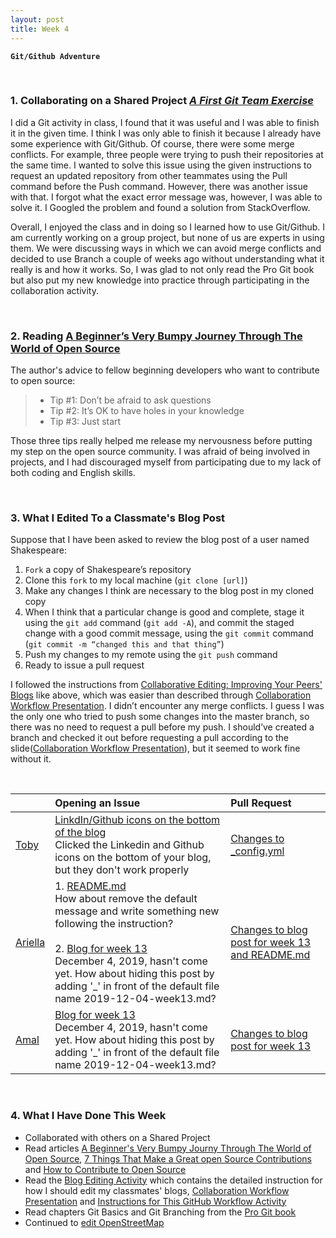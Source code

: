 ```yaml
---
layout: post
title: Week 4
---
```


**`Git/Github Adventure`**

&nbsp;
&nbsp;
&nbsp;

### 1. Collaborating on a Shared Project [_A First Git Team Exercise_](https://github.com/hunter-college-ossd-fall-2019/git-activity-01)

I did a Git activity in class, I found that it was useful and I was able to finish it in the given time. I think I was only able to finish it because I already have some experience with Git/Github. Of course, there were some merge conflicts. For example, three people were trying to push their repositories at the same time. I wanted to solve this issue using the given instructions to request an updated repository from other teammates using the Pull command before the Push command. However, there was another issue with that. I forgot what the exact error message was, however, I was able to solve it. I Googled the problem and found a solution from StackOverflow.  
  
Overall, I enjoyed the class and in doing so I learned how to use Git/Github. I am currently working on a group project, but none of us are experts in using them. We were discussing ways in which we can avoid merge conflicts and decided to use Branch a couple of weeks ago without understanding what it really is and how it works. So, I was glad to not only read the Pro Git book but also put my new knowledge into practice through participating in the collaboration activity. 

&nbsp;
&nbsp;

### 2. Reading [A Beginner’s Very Bumpy Journey Through The World of Open Source](https://www.freecodecamp.org/news/a-beginners-very-bumpy-journey-through-the-world-of-open-source-4d108d540b39/)  

The author's advice to fellow beginning developers who want to contribute to open source:  
>  - Tip #1: Don’t be afraid to ask questions  
>  - Tip #2: It’s OK to have holes in your knowledge  
>  - Tip #3: Just start
  
Those three tips really helped me release my nervousness before putting my step on the open source community. I was afraid of  being involved in projects, and I had discouraged myself from participating due to my lack of both coding and English skills.

&nbsp;
&nbsp;

### 3. What I Edited To a Classmate's Blog Post
Suppose that I have been asked to review the blog post of a user named Shakespeare:
  1. `Fork` a copy of Shakespeare’s repository
  2. Clone this `fork` to my local machine (`git clone [url]`)
  3. Make any changes I think are necessary to the blog post in my cloned copy
  4. When I think that a particular change is good and complete, stage it using the `git add` command (`git add -A`), and commit the staged change with a good commit message, using the `git commit` command (`git commit -m “changed this and that thing”`)
  5. Push my changes to my remote using the `git push` command
  6. Ready to issue a pull request

I followed the instructions from [Collaborative Editing: Improving Your Peers' Blogs](http://www.compsci.hunter.cuny.edu/~sweiss/course_materials/csci395.86/activities_f19/blog_editing_activity.pdf) like above, which was easier than described through [Collaboration Workflow Presentation](http://www.compsci.hunter.cuny.edu/~sweiss/course_materials/csci395.86/slides/github-workflow-presentation.pdf). I didn’t encounter any merge conflicts. I guess I was the only one who tried to push some changes into the master branch, so there was no need to request a pull before my push. I should’ve created a branch and checked it out before requesting a pull according to the slide([Collaboration Workflow Presentation](http://www.compsci.hunter.cuny.edu/~sweiss/course_materials/csci395.86/slides/github-workflow-presentation.pdf)), but it seemed to work fine without it.

&nbsp;
&nbsp;

| | Opening an Issue | Pull Request |
|:---|:---|:---|
| [Toby](https://github.com/hunter-college-ossd-fall-2019/tobyau-weekly) | [LinkdIn/Github icons on the bottom of the blog](https://github.com/hunter-college-ossd-fall-2019/tobyau-weekly/issues/1) <br> Clicked the Linkedin and Github icons on the bottom of your blog, but they don't work properly | [Changes to _config.yml](https://github.com/hunter-college-ossd-fall-2019/tobyau-weekly/pull/2) |
| [Ariella](https://github.com/hunter-college-ossd-fall-2019/ariella879-weekly) | 1. [README.md](https://github.com/hunter-college-ossd-fall-2019/ariella879-weekly/issues/5) <br> How about remove the default message and write something new following the instruction? <br><br> 2. [Blog for week 13](https://github.com/hunter-college-ossd-fall-2019/ariella879-weekly/issues/3) <br> December 4, 2019, hasn't come yet. How about hiding this post by adding '_' in front of the default file name 2019-12-04-week13.md? | [Changes to blog post for week 13 and README.md](https://github.com/hunter-college-ossd-fall-2019/ariella879-weekly/pull/4) |
| [Amal](https://github.com/hunter-college-ossd-fall-2019/shadow12ac-weekly) | [Blog for week 13](https://github.com/hunter-college-ossd-fall-2019/shadow12ac-weekly/issues/2) <br> December 4, 2019, hasn't come yet. How about hiding this post by adding '_' in front of the default file name 2019-12-04-week13.md? | [Changes to blog post for week 13](https://github.com/hunter-college-ossd-fall-2019/shadow12ac-weekly/pull/3)|

&nbsp;
&nbsp;
&nbsp;

### 4. What I Have Done This Week
- Collaborated with others on a Shared Project
- Read articles [A Beginner's Very Bumpy Journy Through The World of Open Source](https://www.freecodecamp.org/news/a-beginners-very-bumpy-journey-through-the-world-of-open-source-4d108d540b39/), [7 Things That Make a Great open Source Contributions](https://blog.newrelic.com/engineering/open-source-contribution/) and [How to Contribute to Open Source](https://opensource.guide/how-to-contribute/)  
- Read the [Blog Editing Activity](http://www.compsci.hunter.cuny.edu/~sweiss/course_materials/csci395.86/activities_f19/blog_editing_activity.pdf) which contains the detailed instruction for how I should edit my classmates' blogs, [Collaboration Workflow Presentation](http://www.compsci.hunter.cuny.edu/~sweiss/course_materials/csci395.86/slides/github-workflow-presentation.pdf) and [Instructions for This GitHub Workflow Activity](https://github.com/hunter-college-ossd-fall-2019/github-workflow-activity-01)
- Read chapters Git Basics and Git Branching from the [Pro Git book](https://git-scm.com/book/en/v2)
- Continued to [edit OpenStreetMap](https://hunter-college-ossd-fall-2019.github.io/nancydocode-weekly/contributions/)
  
